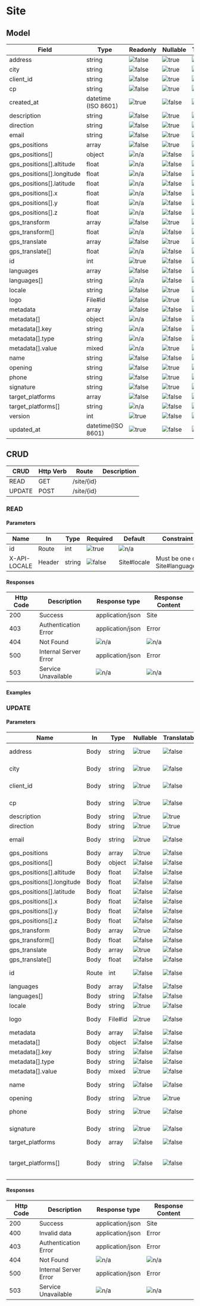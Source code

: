 # Site

## Model
| Field                     | Type                | Readonly            | Nullable            | Translatable        | Description |
|---------------------------|---------------------|---------------------|---------------------|---------------------|-------------|
| address                   | string              | ![false][falseIcon] | ![true][trueIcon]   | ![false][falseIcon] |             |
| city                      | string              | ![false][falseIcon] | ![true][trueIcon]   | ![false][falseIcon] |             |
| client_id                 | string              | ![false][falseIcon] | ![true][trueIcon]   | ![false][falseIcon] |             |
| cp                        | string              | ![false][falseIcon] | ![true][trueIcon]   | ![false][falseIcon] |             |
| created_at                | datetime (ISO 8601) | ![true][trueIcon]   | ![false][falseIcon] | ![false][falseIcon] |             |
| description               | string              | ![false][falseIcon] | ![true][trueIcon]   | ![true][trueIcon]   |             |
| direction                 | string              | ![false][falseIcon] | ![true][trueIcon]   | ![true][trueIcon]   |             |
| email                     | string              | ![false][falseIcon] | ![true][trueIcon]   | ![false][falseIcon] |             |
| gps_positions             | array               | ![false][falseIcon] | ![true][trueIcon]   | ![false][falseIcon] |             |
| gps_positions[]           | object              | ![n/a][naIcon]      | ![false][falseIcon] | ![false][falseIcon] |             |
| gps_positions[].altitude  | float               | ![n/a][naIcon]      | ![false][falseIcon] | ![false][falseIcon] |             |
| gps_positions[].longitude | float               | ![n/a][naIcon]      | ![false][falseIcon] | ![false][falseIcon] |             |
| gps_positions[].latitude  | float               | ![n/a][naIcon]      | ![false][falseIcon] | ![false][falseIcon] |             |
| gps_positions[].x         | float               | ![n/a][naIcon]      | ![false][falseIcon] | ![false][falseIcon] |             |
| gps_positions[].y         | float               | ![n/a][naIcon]      | ![false][falseIcon] | ![false][falseIcon] |             |
| gps_positions[].z         | float               | ![n/a][naIcon]      | ![false][falseIcon] | ![false][falseIcon] |             |
| gps_transform             | array               | ![false][falseIcon] | ![true][trueIcon]   | ![false][falseIcon] |             |
| gps_transform[]           | float               | ![n/a][naIcon]      | ![false][falseIcon] | ![false][falseIcon] |             |
| gps_translate             | array               | ![false][falseIcon] | ![true][trueIcon]   | ![false][falseIcon] |             |
| gps_translate[]           | float               | ![n/a][naIcon]      | ![false][falseIcon] | ![false][falseIcon] |             |
| id                        | int                 | ![true][trueIcon]   | ![false][falseIcon] | ![false][falseIcon] |             |
| languages                 | array               | ![false][falseIcon] | ![false][falseIcon] | ![false][falseIcon] |             |
| languages[]               | string              | ![n/a][naIcon]      | ![false][falseIcon] | ![false][falseIcon] |             |
| locale                    | string              | ![false][falseIcon] | ![true][trueIcon]   | ![false][falseIcon] |             |
| logo                      | File#id             | ![false][falseIcon] | ![true][trueIcon]   | ![false][falseIcon] |             |
| metadata                  | array               | ![false][falseIcon] | ![false][falseIcon] | ![false][falseIcon] |             |
| metadata[]                | object              | ![n/a][naIcon]      | ![false][falseIcon] | ![false][falseIcon] |             |
| metadata[].key            | string              | ![n/a][naIcon]      | ![false][falseIcon] | ![false][falseIcon] |             |
| metadata[].type           | string              | ![n/a][naIcon]      | ![false][falseIcon] | ![false][falseIcon] |             |
| metadata[].value          | mixed               | ![n/a][naIcon]      | ![true][trueIcon]   | ![false][falseIcon] |             |
| name                      | string              | ![false][falseIcon] | ![false][falseIcon] | ![false][falseIcon] |             |
| opening                   | string              | ![false][falseIcon] | ![true][trueIcon]   | ![true][trueIcon]   |             |
| phone                     | string              | ![false][falseIcon] | ![true][trueIcon]   | ![false][falseIcon] |             |
| signature                 | string              | ![false][falseIcon] | ![true][trueIcon]   | ![false][falseIcon] |             |
| target_platforms          | array               | ![false][falseIcon] | ![false][falseIcon] | ![false][falseIcon] |             |
| target_platforms[]        | string              | ![n/a][naIcon]      | ![false][falseIcon] | ![false][falseIcon] |             |
| version                   | int                 | ![true][trueIcon]   | ![false][falseIcon] | ![false][falseIcon] |             |
| updated_at                | datetime(ISO 8601)  | ![true][trueIcon]   | ![false][falseIcon] | ![false][falseIcon] |             |

## CRUD
| CRUD   | Http Verb | Route      | Description      |
|--------|-----------|------------|------------------|
| READ   | GET       | /site/{id} |                  |
| UPDATE | POST      | /site/{id} |                  |

### READ

#### Parameters
| Name         | In        | Type    | Required            | Default        | Constraint                    | Description |
|--------------|-----------|---------|---------------------|----------------|-------------------------------|-------------|
| id           | Route     | int     | ![true][trueIcon]   | ![n/a][naIcon] |                               |             |
| X-API-LOCALE | Header    | string  | ![false][falseIcon] | Site#locale    | Must be one of Site#languages |             |

#### Responses
| Http Code | Description           | Response type    | Response Content |
|-----------|-----------------------|------------------|------------------|
| 200       | Success               | application/json | Site             |
| 403       | Authentication Error  | application/json | Error            |
| 404       | Not Found             | ![n/a][naIcon]   | ![n/a][naIcon]   |
| 500       | Internal Server Error | application/json | Error            |
| 503       | Service Unavailable   | ![n/a][naIcon]   | ![n/a][naIcon]   |

#### Examples

### UPDATE

#### Parameters
| Name                      | In    | Type    | Nullable            | Translatable        | Default        | Constraints                      |
|---------------------------|-------|---------|---------------------|---------------------|----------------|----------------------------------|
| address                   | Body  | string  | ![true][trueIcon]   | ![false][falseIcon] | null           | Max length: 255                  |
| city                      | Body  | string  | ![true][trueIcon]   | ![false][falseIcon] | null           | Max length: 255                  |
| client_id                 | Body  | string  | ![true][trueIcon]   | ![false][falseIcon] | null           | Max length: 255                  |
| cp                        | Body  | string  | ![true][trueIcon]   | ![false][falseIcon] | null           | Max length: 255                  |
| description               | Body  | string  | ![true][trueIcon]   | ![true][trueIcon]   | null           |                                  |
| direction                 | Body  | string  | ![true][trueIcon]   | ![true][trueIcon]   | null           |                                  |
| email                     | Body  | string  | ![true][trueIcon]   | ![false][falseIcon] | null           | Max length: 255                  |
| gps_positions             | Body  | array   | ![true][trueIcon]   | ![false][falseIcon] | null           |                                  |
| gps_positions[]           | Body  | object  | ![false][falseIcon] | ![false][falseIcon] | ![n/a][naIcon] |                                  |
| gps_positions[].altitude  | Body  | float   | ![false][falseIcon] | ![false][falseIcon] | ![n/a][naIcon] |                                  |
| gps_positions[].longitude | Body  | float   | ![false][falseIcon] | ![false][falseIcon] | ![n/a][naIcon] |                                  |
| gps_positions[].latitude  | Body  | float   | ![false][falseIcon] | ![false][falseIcon] | ![n/a][naIcon] |                                  |
| gps_positions[].x         | Body  | float   | ![false][falseIcon] | ![false][falseIcon] | ![n/a][naIcon] |                                  |
| gps_positions[].y         | Body  | float   | ![false][falseIcon] | ![false][falseIcon] | ![n/a][naIcon] |                                  |
| gps_positions[].z         | Body  | float   | ![false][falseIcon] | ![false][falseIcon] | ![n/a][naIcon] |                                  |
| gps_transform             | Body  | array   | ![true][trueIcon]   | ![false][falseIcon] | null           | Count: 6                         |
| gps_transform[]           | Body  | float   | ![false][falseIcon] | ![false][falseIcon] | ![n/a][naIcon] |                                  |
| gps_translate             | Body  | array   | ![true][trueIcon]   | ![false][falseIcon] | null           | Count: 3                         |
| gps_translate[]           | Body  | float   | ![false][falseIcon] | ![false][falseIcon] | ![n/a][naIcon] |                                  |
| id                        | Route | int     | ![false][falseIcon] | ![false][falseIcon] | Auto-generated | Strictly Positive                |
| languages                 | Body  | array   | ![false][falseIcon] | ![false][falseIcon] | []             |                                  |
| languages[]               | Body  | string  | ![false][falseIcon] | ![false][falseIcon] | ![n/a][naIcon] |                                  |
| locale                    | Body  | string  | ![true][trueIcon]   | ![false][falseIcon] | null           |                                  |
| logo                      | Body  | File#id | ![true][trueIcon]   | ![false][falseIcon] | null           | File must exists                 |
| metadata                  | Body  | array   | ![false][falseIcon] | ![false][falseIcon] | []             |                                  |
| metadata[]                | Body  | object  | ![false][falseIcon] | ![false][falseIcon] | ![n/a][naIcon] |                                  |
| metadata[].key            | Body  | string  | ![false][falseIcon] | ![false][falseIcon] | ![n/a][naIcon] |                                  |
| metadata[].type           | Body  | string  | ![false][falseIcon] | ![false][falseIcon] | ![n/a][naIcon] |                                  |
| metadata[].value          | Body  | mixed   | ![true][trueIcon]   | ![false][falseIcon] | ![n/a][naIcon] |                                  |
| name                      | Body  | string  | ![false][falseIcon] | ![false][falseIcon] | ![n/a][naIcon] | Max length: 255                  |
| opening                   | Body  | string  | ![true][trueIcon]   | ![true][trueIcon]   | null           |                                  |
| phone                     | Body  | string  | ![true][trueIcon]   | ![false][falseIcon] | null           | Max length: 255                  |
| signature                 | Body  | string  | ![true][trueIcon]   | ![false][falseIcon] | null           | Max length: 255                  |
| target_platforms          | Body  | array   | ![false][falseIcon] | ![false][falseIcon] | []             |                                  |
| target_platforms[]        | Body  | string  | ![false][falseIcon] | ![false][falseIcon] | ![n/a][naIcon] | Choice: "web", "kiosk", "mobile" |

#### Responses
| Http Code | Description           | Response type    | Response Content |
|-----------|-----------------------|------------------|------------------|
| 200       | Success               | application/json | Site             |
| 400       | Invalid data          | application/json | Error            |
| 403       | Authentication Error  | application/json | Error            |
| 404       | Not Found             | ![n/a][naIcon]   | ![n/a][naIcon]   |
| 500       | Internal Server Error | application/json | Error            |
| 503       | Service Unavailable   | ![n/a][naIcon]   | ![n/a][naIcon]   |

[trueIcon]: https://maxcdn.icons8.com/Color/PNG/24/Very_Basic/checkmark-24.png
[falseIcon]: https://maxcdn.icons8.com/Color/PNG/24/User_Interface/delete_sign-24.png
[naIcon]: https://maxcdn.icons8.com/Color/PNG/24/Business/not_applicable-24.png